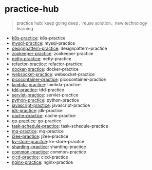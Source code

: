 # practice-hub
> practice hub: keep going deep，reuse solution，new technology learning


- [k8s-practice](https://github.com/xiaozhiliaoo/k8s-practice): k8s-practice
- [mysql-practice](https://github.com/xiaozhiliaoo/mysql-practice): mysql-practice
- [designpattern-practice](https://github.com/xiaozhiliaoo/designpattern-practice): designpattern-practice
- [zookeeper-practice](https://github.com/xiaozhiliaoo/zookeeper-practice): zookeeper-practice
- [netty-practice](https://github.com/xiaozhiliaoo/netty-practice): netty-practice
- [refactor-practice](https://github.com/xiaozhiliaoo/refactor-practice): refactor-practice
- [docker-practice](https://github.com/xiaozhiliaoo/docker-practice): docker-practice
- [websocket-practice](https://github.com/xiaozhiliaoo/websocket-practice): websocket-practice
- [picocontainer-practice](https://github.com/xiaozhiliaoo/picocontainer-practice): picocontainer-practice
- [lambda-practice](https://github.com/xiaozhiliaoo/lambda-practice): lambda-practice
- [tdd-practice](https://github.com/xiaozhiliaoo/tdd-practice): tdd-practice
- [servlet-practice](https://github.com/xiaozhiliaoo/servlet-practice): servlet-practice
- [python-practice](https://github.com/xiaozhiliaoo/python-practice): python-practice
- [javascript-practice](https://github.com/xiaozhiliaoo/javascript-practice): javascript-practice
- [jdk-practice](https://github.com/xiaozhiliaoo/jdk-practice): jdk-practice
- [cache-practice](https://github.com/xiaozhiliaoo/cache-practice): cache-practice
- [go-practice](https://github.com/xiaozhiliaoo/go-practice): go-practice
- [task-schedule-practice](https://github.com/xiaozhiliaoo/task-schedule-practice): task-schedule-practice
- [mq-practice](https://github.com/xiaozhiliaoo/mq-practice): mq-practice
- [j2ee-practice](https://github.com/xiaozhiliaoo/j2ee-practice): j2ee-practice
- [kv-store-pracitce](https://github.com/xiaozhiliaoo/kv-store-pracitce): kv-store-pracitce
- [sharding-practice](https://github.com/xiaozhiliaoo/sharding-practice): sharding-practice
- [common-practice](https://github.com/xiaozhiliaoo/common-practice): common-practice
- [cicd-practice](https://github.com/xiaozhiliaoo/cicd-practice): cicd-practice
- [nginx-practice](https://github.com/xiaozhiliaoo/nginx-practice): nginx-practice

